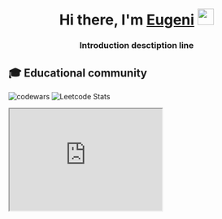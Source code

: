 <h1 align="center">Hi there, I'm <a href="https://daniilshat.ru/" target="_blank">Eugeni</a> 
<img src="https://github.com/blackcater/blackcater/raw/main/images/Hi.gif" height="32"/></h1>
<h3 align="center">Introduction desctiption line</h3>


## 🎓 Educational community

![codewars](https://github.r2v.ch/codewars?user=egrivtsov&theme=light&hide_clan=true&name=true)
![Leetcode Stats](https://leetcard.jacoblin.cool/egrivtsov?border=0)

<iframe src="https://leetcard.jacoblin.cool/egrivtsov?border=0" height="200px" width="300px"></iframe> 




 

